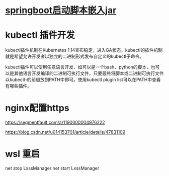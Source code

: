 #  [springboot启动脚本嵌入jar](https://segmentfault.com/a/1190000013489340)

# kubectl 插件开发
kubectl插件机制在Kubernetes 1.14宣布稳定，进入GA状态。kubectl的插件机制就是希望允许开发者以独立的二进制形式发布自定义的kubectl子命令。

kubectl插件可以使用任意语言开发，如可以是一个bash、python的脚本，也可以是其他语言开发编译的二进制可执行文件，只要最终将脚本或二进制可执行文件以kubectl-的前缀放到PATH中即可。使用kubectl plugin list可以在PATH中查看有哪些插件。


# nginx配置https
https://segmentfault.com/a/1190000004976222

https://blog.csdn.net/u014153701/article/details/47831109


# wsl 重启
net stop LxssManager
net start LxssManager
